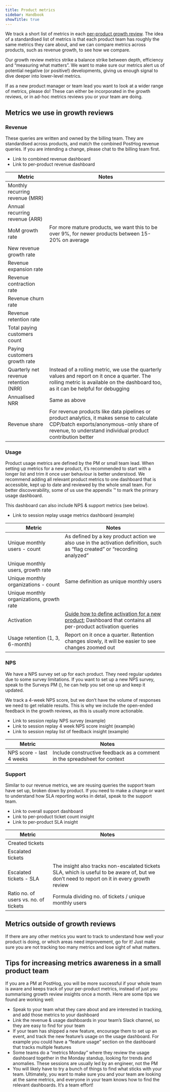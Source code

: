 ```yaml
---
title: Product metrics
sidebar: Handbook
showTitle: true
---
```


We track a short list of metrics in each [per-product growth review](/handbook/product/per-product-growth-reviews). The idea of a standardised list of metrics is that each product team has roughly the same metrics they care about, and we can compare metrics across products, such as revenue growth, to see how we compare.

Our growth review metrics strike a balance strike between depth, efficiency and “measuring what matters”. We want to make sure our metrics alert us of potential negative (or positive!) developments, giving us enough signal to dive deeper into lower-level metrics.

If as a new product manager or team lead you want to look at a wider range of metrics, please do! These can either be incorporated in the growth reviews, or in ad-hoc metrics reviews you or your team are doing.

## Metrics we use in growth reviews

### Revenue

These queries are written and owned by the billing team. They are standardised across products, and match the combined PostHog revenue queries. If you are intending a change, please chat to the billing team first.

- <PrivateLink url="https://us.posthog.com/project/2/dashboard/198672">Link to combined revenue dashboard</PrivateLink>
- <PrivateLink url="https://us.posthog.com/project/2/dashboard/215472">Link to per-product revenue dashboard</PrivateLink>

| Metric | Notes |
| --- | --- |
| Monthly recurring revenue (MRR) |  |
| Annual recurring revenue (ARR) |  |
| MoM growth rate | For more mature products, we want this to be over 9%, for newer products between 15-20% on average |
| New revenue growth rate |  |
| Revenue expansion rate  |  |
| Revenue contraction rate |  |
| Revenue churn rate |  |
| Revenue retention rate |  |
| Total paying customers count |  |
| Paying customers growth rate |  |
| Quarterly net revenue retention (NRR) | Instead of a rolling metric, we use the quarterly values and report on it once a quarter. The rolling metric is available on the dashboard too, as it can be helpful for debugging |
| Annualised NRR | Same as above |
| Revenue share | For revenue products like data pipelines or product analytics, it makes sense to calculate CDP/batch exports/anonymous-only share of revenue, to understand individual product contribution better |

### Usage

Product usage metrics are defined by the PM or small team lead. When setting up metrics for a new product, it’s recommended to start with a longer list and trim it once user behaviour is better understood. We recommend adding all relevant product metrics to one dashboard that is accessible, kept up to date and reviewed by the whole small team. For better discoverability, some of us use the appendix ™ to mark the primary usage dashboard.

This dashboard can also include NPS & support metrics (see below).

- <PrivateLink url="https://us.posthog.com/project/2/dashboard/26089">Link to session replay usage metrics dashboard (example)</PrivateLink>

| Metric | Notes |
| --- | --- |
| Unique monthly users - count | As defined by a key product action we also use in the activation definition, such as “flag created” or “recording analyzed” |
| Unique monthly users, growth rate |  |
| Unique monthly organizations - count | Same definition as unique monthly users |
| Unique monthly organizations, growth rate |  |
| Activation | [Guide how to define activation for a new product](/handbook/growth/growth-engineering/product-intents); <PrivateLink url="https://us.posthog.com/project/2/dashboard/130345">Dashboard that contains all per-product activation queries</PrivateLink> |
| Usage retention (1, 3, 6-month) | Report on it once a quarter. Retention changes slowly, it will be easier to see changes zoomed out |

### NPS

We have a NPS survey set up for each product. They need regular updates due to some survey limitations. If you want to set up a new NPS survey, speak to the Surveys PM (<TeamMember name="Cory Slater" photo />), he can help you set one up and keep it updated.

We track a 4-week NPS score, but we don’t have the volume of responses we need to get reliable results. This is why we include the open-ended feedback in the growth reviews, as this is usually more actionable.

- <PrivateLink url="https://us.posthog.com/project/2/surveys/018c8bb5-3b27-0000-5231-23807a63f324">Link to session replay NPS survey (example)</PrivateLink>
- <PrivateLink url="https://us.posthog.com/project/2/insights/JYAmNKUd?dashboard=26089&variables_override=%7B%7D">Link to session replay 4 week NPS score insight (example)</PrivateLink>
- <PrivateLink url="https://us.posthog.com/project/2/insights/rpDp8GoL?dashboard=26089&variables_override=%7B%7D">Link to session replay list of feedback insight (example)</PrivateLink>

| Metric | Notes |
| --- | --- |
| NPS score - last 4 weeks | Include constructive feedback as a comment in the spreadsheet for context |

### Support

Similar to our revenue metrics, we are reusing queries the support team have set up, broken down by product. If you need to make a change or want to understand how SLA reporting works in detail, speak to the support team.

- <PrivateLink url="https://us.posthog.com/project/2/dashboard/250270">Link to overall support dashboard</PrivateLink>
- <PrivateLink url="https://us.posthog.com/project/2/insights/h0jiEYgF">Link to per-product ticket count insight</PrivateLink>
- <PrivateLink url="https://us.posthog.com/project/2/insights/J6fRRkgO">Link to per-product SLA insight</PrivateLink>

| Metric | Notes |
| --- | --- |
| Created tickets |  |
| Escalated tickets |  |
| Escalated tickets - SLA | The insight also tracks non-escalated tickets SLA, which is useful to be aware of, but we don’t need to report on it in every growth review |
| Ratio no. of users vs. no. of tickets | Formula dividing no. of tickets / unique monthly users |

## Metrics outside of growth reviews

If there are any other metrics you want to track to understand how well your product is doing, or which areas need improvement, go for it! Just make sure you are not tracking too many metrics and lose sight of what matters.

## Tips for increasing metrics awareness in a small product team

If you are a PM at PostHog, you will be more successful if your whole team is aware and keeps track of your per-product metrics, instead of just you summarising growth review insights once a month. Here are some tips we found are working well:

- Speak to your team what they care about and are interested in tracking, and add those metrics to your dashboard
- Link the revenue & usage dashboards in your team’s Slack channel, so they are easy to find for your team
- If your team has shipped a new feature, encourage them to set up an event, and track the new feature’s usage on the usage dashboard. For example you could have a “feature usage” section on the dashboard that tracks multiple features
- Some teams do a “metrics Monday” where they review the usage dashboard together in the Monday standup, looking for trends and anomalies. These sessions are usually led by an engineer, not the PM
- You will likely have to try a bunch of things to find what sticks with your team. Ultimately, you want to make sure you and your team are looking at the same metrics, and everyone in your team knows how to find the relevant dashboards. It’s a team effort!